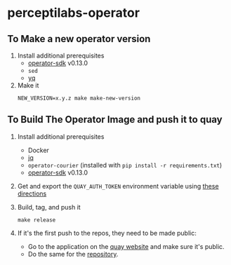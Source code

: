 # perceptilabs-operator

## To Make a new operator version


1. Install additional prerequisites
   * [operator-sdk](https://github.com/operator-framework/operator-sdk)
     v0.13.0
   * `sed`
   * [yq](https://github.com/mikefarah/yq)
1. Make it
    ```
    NEW_VERSION=x.y.z make make-new-version
    ```

## To Build The Operator Image and push it to quay

1. Install additional prerequisites
    * Docker
    * [jq](https://stedolan.github.io/jq/download/)
    * `operator-courier` (installed with `pip install -r requirements.txt`)
    * [operator-sdk](https://github.com/operator-framework/operator-sdk)
      v0.13.0
1. Get and export the `QUAY_AUTH_TOKEN` environment variable using [these directions](https://github.com/operator-framework/operator-courier#authentication)
1. Build, tag, and push it
      ```
      make release
      ```

1. If it's the first push to the repos, they need to be made public:
    * Go to the application on the [quay website](https://quay.io/application/perceptilabs/perceptilabs-operator-beta?tab=settings) and make sure it's public.
    * Do the same for the [repository](https://quay.io/repository/perceptilabs/perceptilabs-operator?tab=settings).
